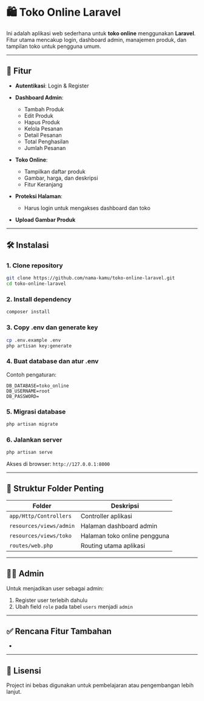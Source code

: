 # 🛍️ Toko Online Laravel

Ini adalah aplikasi web sederhana untuk **toko online** menggunakan **Laravel**.
Fitur utama mencakup login, dashboard admin, manajemen produk, dan tampilan toko untuk pengguna umum.

---

## 🔧 Fitur

* **Autentikasi**: Login & Register
* **Dashboard Admin**:

  * Tambah Produk
  * Edit Produk
  * Hapus Produk
  * Kelola Pesanan
  * Detail Pesanan
  * Total Penghasilan
  * Jumlah Pesanan
* **Toko Online**:

  * Tampilkan daftar produk
  * Gambar, harga, dan deskripsi
  * Fitur Keranjang
* **Proteksi Halaman**:

  * Harus login untuk mengakses dashboard dan toko
* **Upload Gambar Produk**

---

## 🛠️ Instalasi

### 1. Clone repository

```bash
git clone https://github.com/nama-kamu/toko-online-laravel.git
cd toko-online-laravel
```

### 2. Install dependency

```bash
composer install
```

### 3. Copy .env dan generate key

```bash
cp .env.example .env
php artisan key:generate
```

### 4. Buat database dan atur .env

Contoh pengaturan:

```
DB_DATABASE=toko_online
DB_USERNAME=root
DB_PASSWORD=
```

### 5. Migrasi database

```bash
php artisan migrate
```

### 6. Jalankan server

```bash
php artisan serve
```

Akses di browser: `http://127.0.0.1:8000`

---

## 📂 Struktur Folder Penting

| Folder                  | Deskripsi                    |
| ----------------------- | ---------------------------- |
| `app/Http/Controllers`  | Controller aplikasi          |
| `resources/views/admin` | Halaman dashboard admin      |
| `resources/views/toko`  | Halaman toko online pengguna |
| `routes/web.php`        | Routing utama aplikasi       |

---

## 🙋‍♂️ Admin

Untuk menjadikan user sebagai admin:

1. Register user terlebih dahulu
2. Ubah field `role` pada tabel `users` menjadi `admin`

---

## ✅ Rencana Fitur Tambahan

*

---

## 🔧 Lisensi

Project ini bebas digunakan untuk pembelajaran atau pengembangan lebih lanjut.
